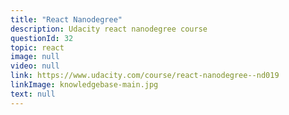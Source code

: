 ```yaml
---
title: "React Nanodegree"
description: Udacity react nanodegree course
questionId: 32
topic: react
image: null
video: null
link: https://www.udacity.com/course/react-nanodegree--nd019
linkImage: knowledgebase-main.jpg
text: null
---
```

